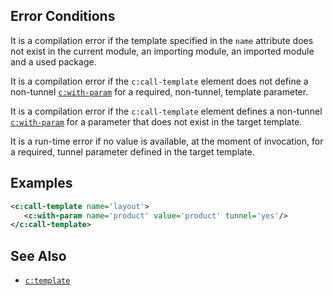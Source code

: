 ## Error Conditions

It is a compilation error if the template specified in the `name` attribute does not exist in the current module, an importing module, an imported module and a used package.

It is a compilation error if the `c:call-template` element does not define a non-tunnel [`c:with-param`](with-param.html) for a required, non-tunnel, template parameter.

It is a compilation error if the `c:call-template` element defines a non-tunnel [`c:with-param`](with-param.html) for a parameter that does not exist in the target template.

It is a run-time error if no value is available, at the moment of invocation, for a required, tunnel parameter defined in the target template.

## Examples

```xml
<c:call-template name='layout'>
   <c:with-param name='product' value='product' tunnel='yes'/>
</c:call-template>
```

## See Also

- [`c:template`](template.html)
